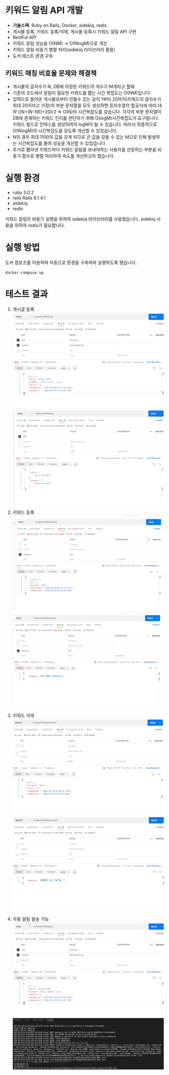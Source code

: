 # 키워드 알림 API 개발

- **기술스택**: Ruby on Rails, Docker, sidekiq, redis
- 게시물 등록, 키워드 등록/삭제, 게시물 등록시 키워드 알림  API 구현
- RestFul API
- 키워드 알림 성능을 O(NM) -> O(NlogM)으로 개선
- 키워드 알림 비동기 병렬 처리(sidekiq 라이브러리 활용)
- 도커 테스트 환경 구축

## 키워드 매칭 비효율 문제와 해결책
- 게시물의 글자수가 N, DB에 저장된 키워드의 개수가 M개라고 할때
- 기존의 코드에서 알림이 필요한 키워드를 뽑는 시간 복잡도는 O(NM)입니다.
- 입력으로 들어온 게시물로부터 만들수 있는 길이 1부터 20까지(키워드의 글자수가 최대 20이라고 가정)의 부분 문자열을 모두 생성하면 등차수열의 합공식에 따라 대략 ((N+(N-19))+20)/2 => O(N)의 시간복잡도를 갖습니다. 각각의 부분 문자열이 DB에 존재하는 키워드 인지를 판단하기 위해 O(logM)시간복잡도가 요구됩니다. 키워드 필드로 인덱스를 생성하여야 logM이 될 수 있습니다. 따라서 최종적으로 O(NlogM)의 시간복잡도를 갖도록 개선할 수 있었습니다.
- N의 경우 최대 1100의 값을 갖게 되므로 큰 값을 갖을 수 있는 M으로 인해 발생하는 시간복잡도를 줄여 성능을 개선할 수 있었습니다.
- 추가로 뽑아낸 키워드마다 키워드 알림을 보내야하는 사용자를 선정하는 부분을 비동기 함수로 병렬 처리하여 속도를 개선하고자 했습니다.


# 실행 환경

- ruby 3.0.2
- rails Rails 6.1.4.1
- sidekiq
- redis

키워드 알림의 비동기 실행을 위하여 sidekiq 라이브러리를 사용했습니다. sidekiq 사용을 위하여 redis가 필요합니다.

# 실행 방법

도커 컴포즈를 이용하여 자동으로 환경을 구축하여 실행하도록 했습니다.

```
docker-compose up
```

# 테스트 결과

1. 게시글 등록
   ![Post posts request](./img/PostPosts.png)
   ![Post posts request](./img/PostPosts2.png)

2. 키워드 등록
   ![Post keywords request](./img/PostKeywords.png)
   ![Post keywords request](./img/PostKeyword2.png)

3. 키워드 삭제
   ![Delete keywords request](./img/DeleteKeywords.png)
   ![Delete keywords request](./img/DeleteKeywords2.png)

4. 자동 알림 발송 기능
   ![Post posts request](./img/PostPosts.png)
   ![result](./img/select.png)
